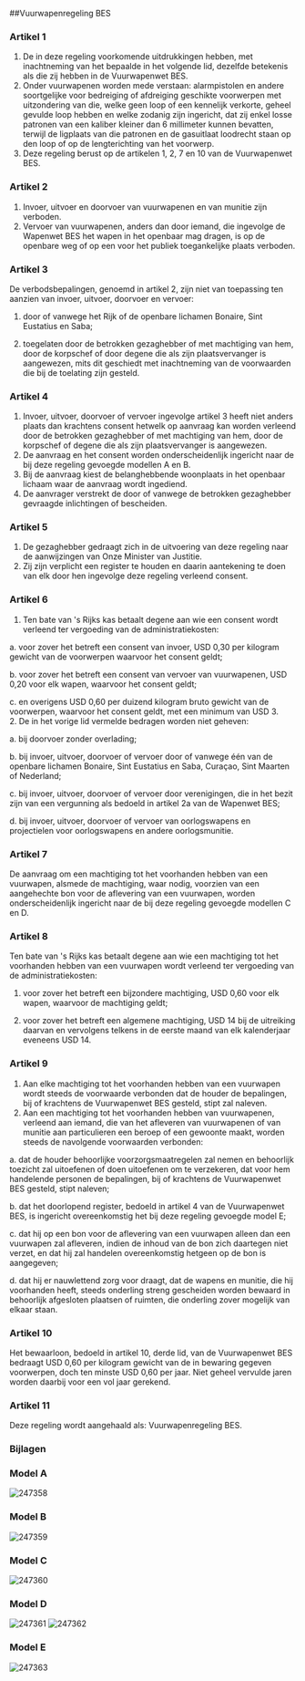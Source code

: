<meta http-equiv='Content-Type' content='text/html; charset=utf-8' />

##Vuurwapenregeling BES

### Artikel  1  

1.  De in deze regeling voorkomende uitdrukkingen hebben, met inachtneming van het bepaalde in het volgende lid, dezelfde betekenis als die zij hebben in de Vuurwapenwet BES.   
2.  Onder vuurwapenen worden mede verstaan: alarmpistolen en andere soortgelijke voor bedreiging of afdreiging geschikte voorwerpen met uitzondering van die, welke geen loop of een kennelijk verkorte, geheel gevulde loop hebben en welke zodanig zijn ingericht, dat zij enkel losse patronen van een kaliber kleiner dan 6 millimeter kunnen bevatten, terwijl de ligplaats van die patronen en de gasuitlaat loodrecht staan op den loop of op de lengterichting van het voorwerp.   
3.  Deze regeling berust op de artikelen 1, 2, 7 en 10 van de Vuurwapenwet BES.  

### Artikel  2  

1.  Invoer, uitvoer en doorvoer van vuurwapenen en van munitie zijn verboden.   
2.  Vervoer van vuurwapenen, anders dan door iemand, die ingevolge de Wapenwet BES het wapen in het openbaar mag dragen, is op de openbare weg of op een voor het publiek toegankelijke plaats verboden.  

### Artikel  3  

De verbodsbepalingen, genoemd in artikel 2, zijn niet van toepassing ten aanzien van invoer, uitvoer, doorvoer en vervoer: 

1. door of vanwege het Rijk of de openbare lichamen Bonaire, Sint Eustatius en Saba;  

2. toegelaten door de betrokken gezaghebber of met machtiging van hem, door de korpschef of door degene die als zijn plaatsvervanger is aangewezen, mits dit geschiedt met inachtneming van de voorwaarden die bij de toelating zijn gesteld.   

### Artikel  4  

1.  Invoer, uitvoer, doorvoer of vervoer ingevolge artikel 3 heeft niet anders plaats dan krachtens consent hetwelk op aanvraag kan worden verleend door de betrokken gezaghebber of met machtiging van hem, door de korpschef of degene die als zijn plaatsvervanger is aangewezen.   
2.  De aanvraag en het consent worden onderscheidenlijk ingericht naar de bij deze regeling gevoegde modellen A en B.   
3.  Bij de aanvraag kiest de belanghebbende woonplaats in het openbaar lichaam waar de aanvraag wordt ingediend.   
4.  De aanvrager verstrekt de door of vanwege de betrokken gezaghebber gevraagde inlichtingen of bescheiden.  

### Artikel  5  

1.  De gezaghebber gedraagt zich in de uitvoering van deze regeling naar de aanwijzingen van Onze Minister van Justitie.   
2.  Zij zijn verplicht een register te houden en daarin aantekening te doen van elk door hen ingevolge deze regeling verleend consent.  

### Artikel  6  

1.  Ten bate van 's Rijks kas betaalt degene aan wie een consent wordt verleend ter vergoeding van de administratiekosten: 

a. voor zover het betreft een consent van invoer, USD 0,30 per kilogram gewicht van de voorwerpen waarvoor het consent geldt;  

b. voor zover het betreft een consent van vervoer van vuurwapenen, USD 0,20 voor elk wapen, waarvoor het consent geldt;  

c. en overigens USD 0,60 per duizend kilogram bruto gewicht van de voorwerpen, waarvoor het consent geldt, met een minimum van USD 3.     
2.  De in het vorige lid vermelde bedragen worden niet geheven: 

a. bij doorvoer zonder overlading;  

b. bij invoer, uitvoer, doorvoer of vervoer door of vanwege één van de openbare lichamen Bonaire, Sint Eustatius en Saba, Curaçao, Sint Maarten of Nederland;  

c. bij invoer, uitvoer, doorvoer of vervoer door verenigingen, die in het bezit zijn van een vergunning als bedoeld in artikel 2a van de Wapenwet BES;  

d. bij invoer, uitvoer, doorvoer of vervoer van oorlogswapens en projectielen voor oorlogswapens en andere oorlogsmunitie.    

### Artikel  7  

De aanvraag om een machtiging tot het voorhanden hebben van een vuurwapen, alsmede de machtiging, waar nodig, voorzien van een aangehechte bon voor de aflevering van een vuurwapen, worden onderscheidenlijk ingericht naar de bij deze regeling gevoegde modellen C en D. 

### Artikel  8  

Ten bate van 's Rijks kas betaalt degene aan wie een machtiging tot het voorhanden hebben van een vuurwapen wordt verleend ter vergoeding van de administratiekosten: 

1. voor zover het betreft een bijzondere machtiging, USD 0,60 voor elk wapen, waarvoor de machtiging geldt;  

2. voor zover het betreft een algemene machtiging, USD 14 bij de uitreiking daarvan en vervolgens telkens in de eerste maand van elk kalenderjaar eveneens USD 14.   

### Artikel  9  

1.  Aan elke machtiging tot het voorhanden hebben van een vuurwapen wordt steeds de voorwaarde verbonden dat de houder de bepalingen, bij of krachtens de Vuurwapenwet BES gesteld, stipt zal naleven.   
2.  Aan een machtiging tot het voorhanden hebben van vuurwapenen, verleend aan iemand, die van het afleveren van vuurwapenen of van munitie aan particulieren een beroep of een gewoonte maakt, worden steeds de navolgende voorwaarden verbonden: 

a. dat de houder behoorlijke voorzorgsmaatregelen zal nemen en behoorlijk toezicht zal uitoefenen of doen uitoefenen om te verzekeren, dat voor hem handelende personen de bepalingen, bij of krachtens de Vuurwapenwet BES gesteld, stipt naleven;  

b. dat het doorlopend register, bedoeld in artikel 4 van de Vuurwapenwet BES, is ingericht overeenkomstig het bij deze regeling gevoegde model E;  

c. dat hij op een bon voor de aflevering van een vuurwapen alleen dan een vuurwapen zal afleveren, indien de inhoud van de bon zich daartegen niet verzet, en dat hij zal handelen overeenkomstig hetgeen op de bon is aangegeven;  

d. dat hij er nauwlettend zorg voor draagt, dat de wapens en munitie, die hij voorhanden heeft, steeds onderling streng gescheiden worden bewaard in behoorlijk afgesloten plaatsen of ruimten, die onderling zover mogelijk van elkaar staan.    

### Artikel  10  

Het bewaarloon, bedoeld in artikel 10, derde lid, van de Vuurwapenwet BES bedraagt USD 0,60 per kilogram gewicht van de in bewaring gegeven voorwerpen, doch ten minste USD 0,60 per jaar. Niet geheel vervulde jaren worden daarbij voor een vol jaar gerekend. 

### Artikel  11  

Deze regeling wordt aangehaald als: Vuurwapenregeling BES. 

### Bijlagen  

### Model  A  

![247358](http://wetten.overheid.nl/Illustration/247358)

### Model  B  

![247359](http://wetten.overheid.nl/Illustration/247359)

### Model  C  

![247360](http://wetten.overheid.nl/Illustration/247360)

### Model  D  

![247361](http://wetten.overheid.nl/Illustration/247361)
![247362](http://wetten.overheid.nl/Illustration/247362)

### Model  E  

![247363](http://wetten.overheid.nl/Illustration/247363)

